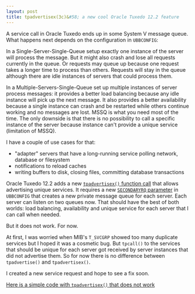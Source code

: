 ```yaml
---
layout: post
title: tpadvertisex(3c)&#58; a new cool Oracle Tuxedo 12.2 feature
---
```


A service call in Oracle Tuxedo ends up in some System V message queue. What happens next depends on the configuration in `UBBCONFIG`: 
 
In a Single-Server-Single-Queue setup exactly one instance of the server will process the message. But it might also crash and lose all requests currently in the queue. Or requests may queue up because one request takes a longer time to process than others. Requests will stay in the queue although there are idle instances of servers that could process them. 
 
In a Multiple-Servers-Single-Queue set up multiple instances of server process messages: it provides a better load balancing because any idle instance will pick up the next message. It also provides a better availability because a single instance can crash and be restarted while others continue working and no messages are lost. MSSQ is what you need most of the time. The only downside is that there is no possibility to call a specific instance of the server because instance can't provide a unique service (limitation of MSSQ). 

I have a couple of use cases for that: 

- "adapter" servers that have a long-running service polling network, database or filesystem
- notifications to reload caches 
- writing buffers to disk, closing files, committing database transactions 
 
Oracle Tuxedo 12.2 adds a new [`tpadvertisex()` function call](https://docs.oracle.com/cd/E72452_01/tuxedo/docs1222/rf3c/rf3c.html#2548645) that allows advertising unique services. It requires a new [`SECONDARYRQ` parameter](https://docs.oracle.com/cd/E72452_01/tuxedo/docs1222/rf5/rf5.html#1532198) in `UBBCONFIG` that creates a new private message queue for each server. Each server can listen on two queues now. That should have the best of both worlds: load balancing, availability and unique service for each server that I can call when needed. 
 
But it does not work. For now. 

At first, I was worried when MIB's `T_SVCGRP` showed too many duplicate services but I hoped it was a cosmetic bug. But `tpcall()` to the services that should be unique for each server got received by server instances that did not advertise them. So for now there is no difference between `tpadvertise()` and `tpadvertisex()`. 

I created a new service request and hope to see a fix soon.

[Here is a simple code with `tpadvertisex()` that does not work](https://github.com/fuxedo/tuxedo-examples/tree/master/tpadvertisex)
